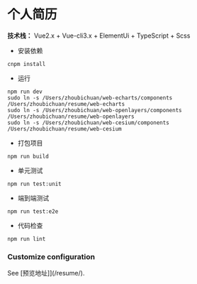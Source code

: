 # 个人简历

**技术栈：** Vue2.x + Vue-cli3.x + ElementUi + TypeScript + Scss

- 安装依赖

```
cnpm install
```

- 运行

```
npm run dev
sudo ln -s /Users/zhoubichuan/web-echarts/components /Users/zhoubichuan/resume/web-echarts
sudo ln -s /Users/zhoubichuan/web-openlayers/components /Users/zhoubichuan/resume/web-openlayers
sudo ln -s /Users/zhoubichuan/web-cesium/components /Users/zhoubichuan/resume/web-cesium
```

- 打包项目

```
npm run build
```

- 单元测试

```
npm run test:unit
```

- 端到端测试

```
npm run test:e2e
```

- 代码检查

```
npm run lint
```

### Customize configuration

See [预览地址]](/resume/).
